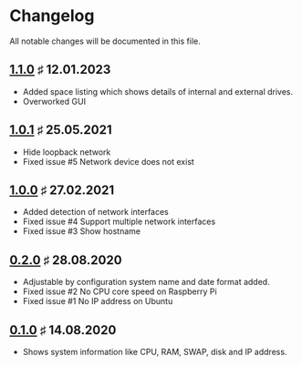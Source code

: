 # Changelog

All notable changes will be documented in this file.

<a name="v1.1.0"></a>
## [1.1.0](https://github.com/bloodhunterd/motd/releases/tag/1.1.0) &#9839; 12.01.2023

* Added space listing which shows details of internal and external drives.
* Overworked GUI

<a name="v1.0.1"></a>
## [1.0.1](https://github.com/bloodhunterd/motd/releases/tag/1.0.1) &#9839; 25.05.2021

* Hide loopback network
* Fixed issue #5 Network device does not exist

<a name="v1.0.0"></a>
## [1.0.0](https://github.com/bloodhunterd/motd/releases/tag/1.0.0) &#9839; 27.02.2021

* Added detection of network interfaces
* Fixed issue #4 Support multiple network interfaces
* Fixed issue #3 Show hostname

<a name="v0.2.0"></a>
## [0.2.0](https://github.com/bloodhunterd/motd/releases/tag/0.2.0) &#9839; 28.08.2020

* Adjustable by configuration system name and date format added.
* Fixed issue #2 No CPU core speed on Raspberry Pi
* Fixed issue #1 No IP address on Ubuntu

<a name="v0.1.0"></a>
## [0.1.0](https://github.com/bloodhunterd/motd/releases/tag/0.1.0) &#9839; 14.08.2020

* Shows system information like CPU, RAM, SWAP, disk and IP address.
